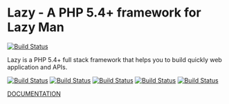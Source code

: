 Lazy - A PHP 5.4+ framework for Lazy Man
====
[![Build Status](https://travis-ci.org/lazy-framework/lazy.png?branch=master)](https://travis-ci.org/lazy-framework/lazy)

Lazy is a PHP 5.4+ full stack framework that helps you to build quickly web application and APIs.

[![Build Status](https://travis-ci.org/lazy-framework/lazy.png)](https://travis-ci.org/lazy-framework/lazy)
[![Build Status](https://coveralls.io/repos/lazy-framework/lazy/badge.png)](https://coveralls.io/r/lazy-framework/lazy)
[![Build Status](https://poser.pugx.org/lazy/lazy/v/stable.png)](https://packagist.org/packages/lazy/lazy)
[![Build Status](https://poser.pugx.org/lazy/lazy/v/unstable.png)](https://packagist.org/packages/lazy/lazy)
[![Build Status](https://poser.pugx.org/lazy/lazy/downloads.png)](https://packagist.org/packages/lazy/lazy)



[DOCUMENTATION](http://lazy-framework.github.io/lazy)